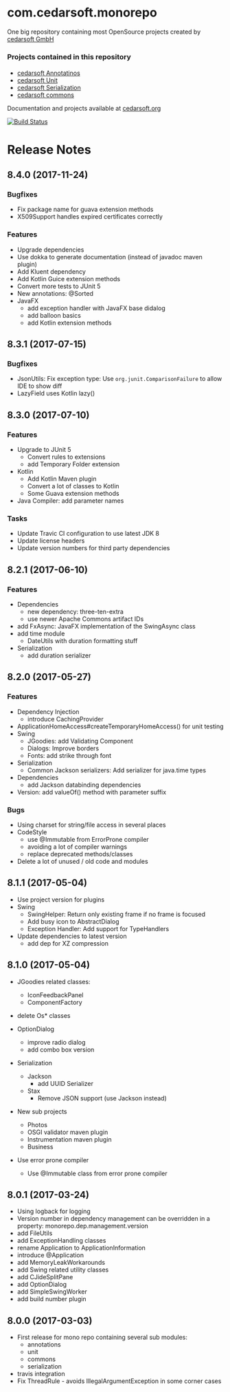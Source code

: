com.cedarsoft.monorepo
==================
One big repository containing most OpenSource projects created by [cedarsoft GmbH][cedarsoft]


### Projects contained in this repository
#### 
* [cedarsoft Annotatinos](annotations/README.md)
* [cedarsoft Unit](unit/README.md)
* [cedarsoft Serialization](serialization/README.md)
* [cedarsoft commons](commons/README.md)


Documentation and projects available at [cedarsoft.org]

[cedarsoft]: http://www.cedarsoft.com
[cedarsoft.org]: http://www.cedarsoft.org


[![Build Status](https://travis-ci.org/jschneider/com.cedarsoft.monorepo.svg?branch=develop)](https://travis-ci.org/jschneider/com.cedarsoft.monorepo)


# Release Notes

## 8.4.0 (2017-11-24)

### Bugfixes
* Fix package name for guava extension methods
* X509Support handles expired certificates correctly

### Features
* Upgrade dependencies
* Use dokka to generate documentation (instead of javadoc maven plugin)
* Add Kluent dependency
* Add Kotlin Guice extension methods
* Convert more tests to JUnit 5
* New annotations: @Sorted
* JavaFX
  * add exception handler with JavaFX base didalog
  * add balloon basics
  * add Kotlin extension methods

## 8.3.1 (2017-07-15)

### Bugfixes
* JsonUtils: Fix exception type: Use `org.junit.ComparisonFailure` to allow IDE to show diff
* LazyField uses Kotlin lazy()

## 8.3.0 (2017-07-10)
### Features
* Upgrade to JUnit 5
  * Convert rules to extensions
  * add Temporary Folder extension
* Kotlin
  * Add Kotlin Maven plugin
  * Convert a lot of classes to Kotlin
  * Some Guava extension methods
* Java Compiler: add parameter names

### Tasks
* Update Travic CI configuration to use latest JDK 8
* Update license headers
* Update version numbers for third party dependencies

## 8.2.1 (2017-06-10)
### Features
* Dependencies
  * new dependency: three-ten-extra
  * use newer Apache Commons artifact IDs
* add FxAsync: JavaFX implementation of the SwingAsync class
* add time module
  * DateUtils with duration formatting stuff
* Serialization
  * add duration serializer

## 8.2.0 (2017-05-27)

### Features
* Dependency Injection
  * introduce CachingProvider  
* ApplicationHomeAccess#createTemporaryHomeAccess() for unit testing
* Swing
  * JGoodies: add Validating Component
  * Dialogs: Improve borders
  * Fonts: add strike through font
* Serialization
  * Common Jackson serializers: Add serializer for java.time types  
* Dependencies
  * add Jackson databinding dependencies
* Version: add valueOf() method with parameter suffix

### Bugs
* Using charset for string/file access in several places
* CodeStyle
  * use @Immutable from ErrorProne compiler
  * avoiding a lot of compiler warnings
  * replace deprecated methods/classes
* Delete a lot of unused / old code and modules


## 8.1.1 (2017-05-04)
* Use project version for plugins
* Swing
  * SwingHelper: Return only existing frame if no frame is focused
  * Add busy icon to AbstractDialog
  * Exception Handler: Add support for TypeHandlers
* Update dependencies to latest version
  * add dep for XZ compression 

## 8.1.0 (2017-05-04)
* JGoodies related classes: 
    * IconFeedbackPanel
    * ComponentFactory
* delete Os* classes
* OptionDialog
  * improve radio dialog
  * add combo box version
* Serialization
  * Jackson
    * add UUID Serializer
  * Stax
    * Remove JSON support (use Jackson instead)
    
* New sub projects
  * Photos
  * OSGI validator maven plugin
  * Instrumentation maven plugin
  * Business
* Use error prone compiler
  * Use @Immutable class from error prone compiler
  
 
## 8.0.1 (2017-03-24)
* Using logback for logging
* Version number in dependency management can be overridden in a property: monorepo.dep.management.version
* add FileUtils
* add ExceptionHandling classes
* rename Application to ApplicationInformation
* introduce @Application
* add MemoryLeakWorkarounds
* add Swing related utility classes
* add CJideSplitPane
* add OptionDialog
* add SimpleSwingWorker
* add build number plugin

## 8.0.0 (2017-03-03)
* First release for mono repo containing several sub modules:
  * annotations
  * unit
  * commons
  * serialization
* travis integration
* Fix ThreadRule - avoids IllegalArgumentException in some corner cases
